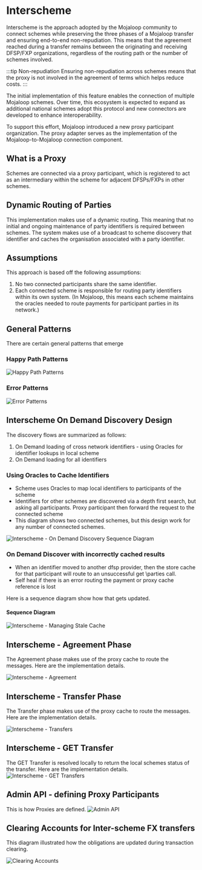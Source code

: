 # Interscheme

Interscheme is the approach adopted by the Mojaloop community to connect schemes while preserving the three phases of a Mojaloop transfer and ensuring end-to-end non-repudiation. This means that the agreement reached during a transfer remains between the originating and receiving DFSP/FXP organizations, regardless of the routing path or the number of schemes involved.

:::tip Non-repudiation 
Ensuring non-repudiation across schemes means that the proxy is not involved in the agreement of terms which helps reduce costs.
::: 

The initial implementation of this feature enables the connection of multiple Mojaloop schemes. Over time, this ecosystem is expected to expand as additional national schemes adopt this protocol and new connectors are developed to enhance interoperability.

To support this effort, Mojaloop introduced a new proxy participant organization. The proxy adapter serves as the implementation of the Mojaloop-to-Mojaloop connection component.

## What is a Proxy
Schemes are connected via a proxy participant, which is registered to act as an intermediary within the scheme for adjacent DFSPs/FXPs in other schemes.

## Dynamic Routing of Parties
This implementation makes use of a dynamic routing. This meaning that no initial and ongoing maintenance of party identifiers is required between schemes. The system makes use of a broadcast to scheme discovery that identifier and caches the organisation associated with a party identifier.

## Assumptions
This approach is based off the following assumptions:
1. No two connected participants share the same identifier.
1. Each connected scheme is responsible for routing party identifiers within its own system. (In Mojaloop, this means each scheme maintains the oracles needed to route payments for participant parties in its network.)

## General Patterns
There are certain general patterns that emerge
### Happy Path Patterns
![Happy Path Patterns](./Interscheme-Happypath.svg)

### Error Patterns
![Error Patterns](./Interscheme-ErrorCases.svg)

## Interscheme On Demand Discovery Design
The discovery flows are summarized as follows:
1. On Demand loading of cross network identifiers - using Oracles for identifier lookups in local scheme
2. On Demand loading for all identifiers

### Using Oracles to Cache Identifiers
- Scheme uses Oracles to map local identifiers to participants of the scheme
- Identifiers for other schemes are discovered via a depth first search, but asking all participants. Proxy participant then forward the request to the connected scheme
- This diagram shows two connected schemes, but this design work for any number of connected schemes.

![Interscheme - On Demand Discovery Sequence Diagram](./Interscheme-OnDemandDiscovery.svg)


### On Demand Discover with incorrectly cached results
- When an identifier moved to another dfsp provider, then the store cache for that participant will route to an unsuccessful get \parties call.
- Self heal if there is an error routing the payment or proxy cache reference is lost

Here is a sequence diagram show how that gets updated.
#### Sequence Diagram
![Interscheme - Managing Stale Cache](./Interscheme-StalePartyIdentifierCache.svg)

## Interscheme - Agreement Phase
The Agreement phase makes use of the proxy cache to route the messages.
Here are the implementation details.

![Interscheme - Agreement](./Interscheme-Agreement.svg)

## Interscheme - Transfer Phase
The Transfer phase makes use of the proxy cache to route the messages.
Here are the implementation details.

![Interscheme - Transfers](./Interscheme-Transfer.svg)

## Interscheme - GET Transfer 
The GET Transfer is resolved locally to return the local schemes status of the transfer.
Here are the implementation details.
![Interscheme - GET Transfers](./Interscheme-GETTransfer.svg)

## Admin API - defining Proxy Participants
This is how Proxies are defined.
![Admin API](./SettingUpProxys.svg)

## Clearing Accounts for Inter-scheme FX transfers
This diagram illustrated how the obligations are updated during transaction clearing.

![Clearing Accounts](./InterschemeAccounts-Clearing.png)

